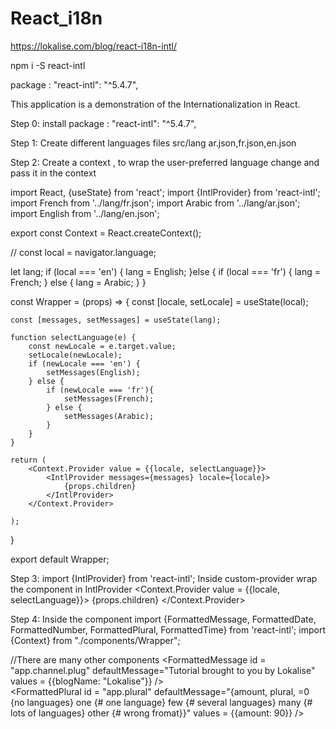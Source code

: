 # React_i18n
https://lokalise.com/blog/react-i18n-intl/ 

npm i -S react-intl

package : "react-intl": "^5.4.7",

This application is a demonstration of the Internationalization in React. 

Step 0:
install package : "react-intl": "^5.4.7",

Step 1:
Create different languages files 
src/lang 
    ar.json,fr.json,en.json

Step 2: 
Create a context , to wrap the user-preferred language change and pass it in the context  

import React, {useState} from 'react';
import {IntlProvider} from 'react-intl';
import French from '../lang/fr.json';
import Arabic from '../lang/ar.json';
import English from '../lang/en.json';

export const Context = React.createContext();

//
const local = navigator.language;

let lang;
if (local === 'en') {
    lang = English;
}else {
    if (local === 'fr') {
        lang = French;
    } else {
        lang = Arabic;
    }
}

const Wrapper = (props) => {
    const [locale, setLocale] = useState(local);

    const [messages, setMessages] = useState(lang);

    function selectLanguage(e) {
        const newLocale = e.target.value;
        setLocale(newLocale);
        if (newLocale === 'en') {
            setMessages(English);
        } else {
            if (newLocale === 'fr'){
                setMessages(French);
            } else {
                setMessages(Arabic);
            }
        }
    }

    return (
        <Context.Provider value = {{locale, selectLanguage}}>
            <IntlProvider messages={messages} locale={locale}>
                {props.children}
            </IntlProvider>
        </Context.Provider>

    );
}


export default Wrapper;

Step 3:
import {IntlProvider} from 'react-intl';
Inside custom-provider wrap the component in IntlProvider
 <Context.Provider value = {{locale, selectLanguage}}>
            <IntlProvider messages={messages} locale={locale}>
                {props.children}
            </IntlProvider>
        </Context.Provider>

Step 4: Inside the component 
import {FormattedMessage, FormattedDate, FormattedNumber, FormattedPlural, FormattedTime} from 'react-intl';
import {Context} from "./components/Wrapper";

//There are many other components 
  <FormattedMessage
          id = "app.channel.plug"
          defaultMessage="Tutorial brought to you by Lokalise"
          values = {{blogName: "Lokalise"}}
        />
        <br/>
        <FormattedPlural
            id = "app.plural"
            defaultMessage="{amount, plural, =0 {no languages} one {# one language} few {# several languages} many {# lots of languages} other {# wrong fromat}}"
            values = {{amount: 90}}
        />
        <br/>
        <FormattedDate
            value={props.date}
            year = 'numeric'
            month= 'long'
            day = 'numeric'
            weekday = 'long'
        />
        <br/>
        <FormattedNumber
            value={20.42}
            style="currency"
            currencyDisplay="symbol"
            currency="USD"
        /><br/>
